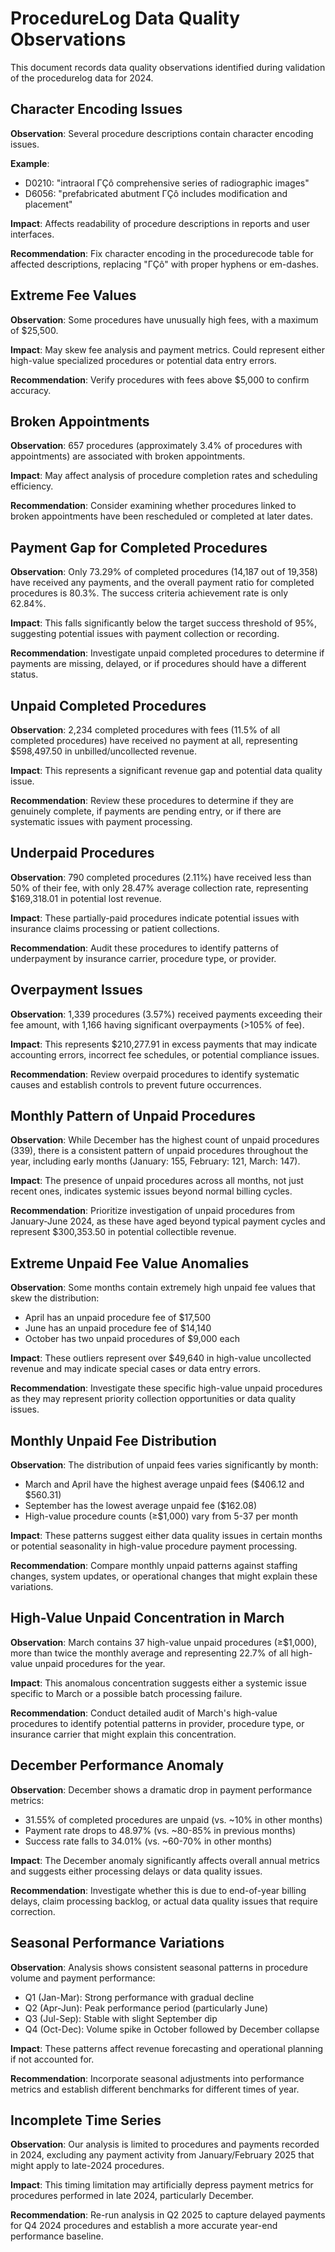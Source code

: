 # ProcedureLog Data Quality Observations

This document records data quality observations identified during validation of the procedurelog data for 2024.

## Character Encoding Issues

**Observation**: Several procedure descriptions contain character encoding issues.

**Example**: 
- D0210: "intraoral ΓÇô comprehensive series of radiographic images"
- D6056: "prefabricated abutment ΓÇô includes modification and placement"

**Impact**: Affects readability of procedure descriptions in reports and user interfaces.

**Recommendation**: Fix character encoding in the procedurecode table for affected descriptions, replacing "ΓÇô" with proper hyphens or em-dashes.

## Extreme Fee Values

**Observation**: Some procedures have unusually high fees, with a maximum of $25,500.

**Impact**: May skew fee analysis and payment metrics. Could represent either high-value specialized procedures or potential data entry errors.

**Recommendation**: Verify procedures with fees above $5,000 to confirm accuracy.

## Broken Appointments

**Observation**: 657 procedures (approximately 3.4% of procedures with appointments) are associated with broken appointments.

**Impact**: May affect analysis of procedure completion rates and scheduling efficiency.

**Recommendation**: Consider examining whether procedures linked to broken appointments have been rescheduled or completed at later dates.

## Payment Gap for Completed Procedures

**Observation**: Only 73.29% of completed procedures (14,187 out of 19,358) have received any payments, and the overall payment ratio for completed procedures is 80.3%. The success criteria achievement rate is only 62.84%.

**Impact**: This falls significantly below the target success threshold of 95%, suggesting potential issues with payment collection or recording.

**Recommendation**: Investigate unpaid completed procedures to determine if payments are missing, delayed, or if procedures should have a different status.

## Unpaid Completed Procedures

**Observation**: 2,234 completed procedures with fees (11.5% of all completed procedures) have received no payment at all, representing $598,497.50 in unbilled/uncollected revenue.

**Impact**: This represents a significant revenue gap and potential data quality issue.

**Recommendation**: Review these procedures to determine if they are genuinely complete, if payments are pending entry, or if there are systematic issues with payment processing.

## Underpaid Procedures

**Observation**: 790 completed procedures (2.11%) have received less than 50% of their fee, with only 28.47% average collection rate, representing $169,318.01 in potential lost revenue.

**Impact**: These partially-paid procedures indicate potential issues with insurance claims processing or patient collections.

**Recommendation**: Audit these procedures to identify patterns of underpayment by insurance carrier, procedure type, or provider.

## Overpayment Issues

**Observation**: 1,339 procedures (3.57%) received payments exceeding their fee amount, with 1,166 having significant overpayments (>105% of fee).

**Impact**: This represents $210,277.91 in excess payments that may indicate accounting errors, incorrect fee schedules, or potential compliance issues.

**Recommendation**: Review overpaid procedures to identify systematic causes and establish controls to prevent future occurrences.

## Monthly Pattern of Unpaid Procedures

**Observation**: While December has the highest count of unpaid procedures (339), there is a consistent pattern of unpaid procedures throughout the year, including early months (January: 155, February: 121, March: 147).

**Impact**: The presence of unpaid procedures across all months, not just recent ones, indicates systemic issues beyond normal billing cycles.

**Recommendation**: Prioritize investigation of unpaid procedures from January-June 2024, as these have aged beyond typical payment cycles and represent $300,353.50 in potential collectible revenue.

## Extreme Unpaid Fee Value Anomalies

**Observation**: Some months contain extremely high unpaid fee values that skew the distribution:
- April has an unpaid procedure fee of $17,500
- June has an unpaid procedure fee of $14,140
- October has two unpaid procedures of $9,000 each

**Impact**: These outliers represent over $49,640 in high-value uncollected revenue and may indicate special cases or data entry errors.

**Recommendation**: Investigate these specific high-value unpaid procedures as they may represent priority collection opportunities or data quality issues.

## Monthly Unpaid Fee Distribution

**Observation**: The distribution of unpaid fees varies significantly by month:
- March and April have the highest average unpaid fees ($406.12 and $560.31)
- September has the lowest average unpaid fee ($162.08)
- High-value procedure counts (≥$1,000) vary from 5-37 per month

**Impact**: These patterns suggest either data quality issues in certain months or potential seasonality in high-value procedure payment processing.

**Recommendation**: Compare monthly unpaid patterns against staffing changes, system updates, or operational changes that might explain these variations.

## High-Value Unpaid Concentration in March

**Observation**: March contains 37 high-value unpaid procedures (≥$1,000), more than twice the monthly average and representing 22.7% of all high-value unpaid procedures for the year.

**Impact**: This anomalous concentration suggests either a systemic issue specific to March or a possible batch processing failure.

**Recommendation**: Conduct detailed audit of March's high-value procedures to identify potential patterns in provider, procedure type, or insurance carrier that might explain this concentration.

## December Performance Anomaly

**Observation**: December shows a dramatic drop in payment performance metrics:
- 31.55% of completed procedures are unpaid (vs. ~10% in other months)
- Payment rate drops to 48.97% (vs. ~80-85% in previous months)
- Success rate falls to 34.01% (vs. ~60-70% in other months)

**Impact**: The December anomaly significantly affects overall annual metrics and suggests either processing delays or data quality issues.

**Recommendation**: Investigate whether this is due to end-of-year billing delays, claim processing backlog, or actual data quality issues that require correction.

## Seasonal Performance Variations

**Observation**: Analysis shows consistent seasonal patterns in procedure volume and payment performance:
- Q1 (Jan-Mar): Strong performance with gradual decline
- Q2 (Apr-Jun): Peak performance period (particularly June)
- Q3 (Jul-Sep): Stable with slight September dip
- Q4 (Oct-Dec): Volume spike in October followed by December collapse

**Impact**: These patterns affect revenue forecasting and operational planning if not accounted for.

**Recommendation**: Incorporate seasonal adjustments into performance metrics and establish different benchmarks for different times of year.

## Incomplete Time Series

**Observation**: Our analysis is limited to procedures and payments recorded in 2024, excluding any payment activity from January/February 2025 that might apply to late-2024 procedures.

**Impact**: This timing limitation may artificially depress payment metrics for procedures performed in late 2024, particularly December.

**Recommendation**: Re-run analysis in Q2 2025 to capture delayed payments for Q4 2024 procedures and establish a more accurate year-end performance baseline.
